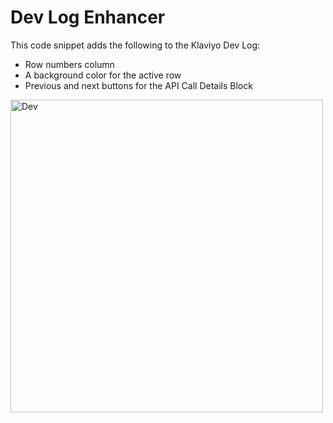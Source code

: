 # Dev Log Enhancer

This code snippet adds the following to the Klaviyo Dev Log:  
* Row numbers column
* A background color for the active row
* Previous and next buttons for the API Call Details Block  
  
  
<img width="500" alt="Dev" src="https://github.com/DammyKlaviyo/Dev-Log-Enhancer/assets/131170826/3a371674-a820-4c5d-b88d-6c3224454979">
